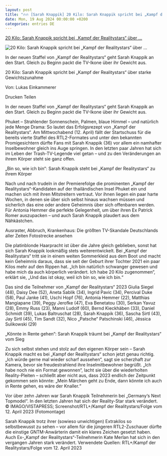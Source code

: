 ```yaml
---
layout: post
title: "🔥🔥 [Sarah Knappik] 20 Kilo: Sarah Knappik spricht bei „Kampf der Realitystars“ über ..."
date: Mon, 19 Aug 2024 00:00:00 +0200
categories: entries DE
---
```

[20 Kilo: Sarah Knappik spricht bei „Kampf der Realitystars“ über ...](https://www.fnp.de/kino-tv/knappik-spricht-bei-kampf-der-realitystars-rtl2-ueber-starke-gewichtszunahme-20-kilo-sarah-zr-92207428.html)

![20 Kilo: Sarah Knappik spricht bei „Kampf der Realitystars“ über ...](https://www.fnp.de/assets/images/31/433/31433711-in-den-letzten-jahren-hat-sich-reality-star-sarah-knappik-stark-veraendert-16fe.jpg)

In der neuen Staffel von „Kampf der Realitystars“ geht Sarah Knappik an den Start. Gleich zu Beginn packt die TV-Ikone über ihr Gewicht aus.

20 Kilo: Sarah Knappik spricht bei „Kampf der Realitystars“ über starke Gewichtszunahme

Von: Lukas Einkammerer

Drucken Teilen

In der neuen Staffel von „Kampf der Realitystars“ geht Sarah Knappik an den Start. Gleich zu Beginn packt die TV-Ikone über ihr Gewicht aus.

Phuket – Strahlender Sonnenschein, Palmen, blaue Himmel – und natürlich jede Menge Drama: So lautet das Erfolgsrezept von „Kampf der Realitystars“. Am Mittwochabend (12. April) fällt der Startschuss für die bereits vierte Staffel des RTL2-Formates und unter den bekannten Promigesichtern dürfte Fans mit Sarah Knappik (36) vor allem ein namhafter Inselbewohner gleich ins Auge springen. In den letzten paar Jahren hat sich im Leben der Trash-TV-Legende viel getan – und zu den Veränderungen an ihrem Körper steht sie ganz offen.

„Bin so, wie ich bin“: Sarah Knappik steht bei „Kampf der Realitystars“ zu ihrem Körper

Nach und nach trudeln in der Premierefolge die prominenten „Kampf der Realitystars“-Kandidaten auf der thailändischen Insel Phuket ein und machen sich mit ihren Mitstreitern vertraut. Vor ihnen liegen ein paar harte Wochen, in denen sie über sich selbst hinaus wachsen müssen und sicherlich das eine oder andere Geheimnis über sich offenbaren werden. Für Antonia Hemmer die perfekte Gelegenheit, um über ihren Ex Patrick Romer auszupacken – und auch Sarah Knappik plaudert aus dem Nähkästchen.

Ausraster, Abbruch, Krankenhaus: Die größten TV-Skandale Deutschlands aller Zeiten Fotostrecke ansehen

Die platinblonde Haarpracht ist über die Jahre gleich geblieben, sonst hat sich Sarah Knappik lookmäßig stets weiterentwickelt. Bei „Kampf der Realitystars“ tritt sie in einem weiten Sommerkleid aus dem Boot und macht kein Geheimnis daraus, dass sie seit der Geburt ihrer Tochter 2021 ein paar Kilos mehr auf den Rippen hat. „Ich bin natürlich schwanger gewesen und habe mich da auch körperlich verändert. Ich habe 20 Kilo zugenommen“, erklärt sie, „Und das ist okay, weil ich bin so, wie ich bin.“

Das sind die Teilnehmer von „Kampf der Realitystars“ 2023 Giulia Siegel (48), Daisy Dee (52), Aneta Sablik (34), Ingrid Pavic (34), Percival Duke (58), Paul Janke (41), Uschi Hopf (76), Antonia Hemmer (22), Matthias Mangiapane (39), Peggy Jerofke (47), Eva Benetatou (30), Serkan Yavuz (28), Emmy Russ (23), Manni Ludolf (60), Bernd Kieckhäben (33), Daniel Schmidt (39), Lukas Baltruschat (28), Sarah Knappik (36), Sascha Sirtl (43), Jay Sirtl (45), Tim Sandt (32), Nico „Patsche“ Patschinski (46), Jéssica Sulikowski (29)

„Könnte in Rente gehen“: Sarah Knappik träumt bei „Kampf der Realitystars“ vom Sieg

Zu sich selbst stehen und stolz auf den eigenen Körper sein – Sarah Knappik macht es bei „Kampf der Realitystars“ schon jetzt genau richtig. „Ich würde gerne mal wieder scharf aussehen“, sagt sie scherzhaft zur Kamera, bevor sie freudestrahlend ihre Inselmitbewohner begrüßt. „Ich habe noch nie ein Format gewonnen“, lacht sie über die wiederholten Reality-Pleiten – schließt aber nicht aus, dass 2023 endlich der Zeitpunkt gekommen sein könnte: „Mein Märchen geht zu Ende, dann könnte ich auch in Rente gehen, es wäre der Knaller.“

Vor über zehn Jahren war Sarah Knappik Teilnehmerin bei „Germany‘s Next Topmodel“. In den letzten Jahren hat sich der Reality-Star stark verändert. © IMAGO/VISTAPRESS; Screenshot/RTL+/Kampf der Realitystars/Folge vom 12. April 2023 (Fotomontage)

Sarah Knappik trotz ihrer (sowieso unwichtigen) Extrakilos so selbstbewusst zu sehen – vor allem für die jüngeren RTL2-Zuschauer dürfte die einstige GNTM-Anwärterin damit ein klares Zeichen gesetzt haben. Auch Ex-„Kampf der Realitystars“-Teilnehmerin Kate Merlan hat sich in den vergangen Jahren stark verändert. Verwendete Quellen: RTL+/Kampf der Realitystars/Folge vom 12. April 2023

